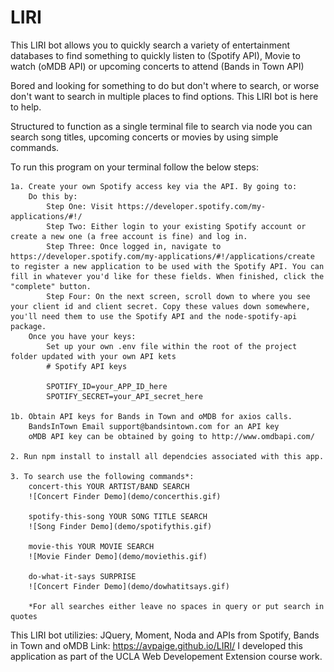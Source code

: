 # LIRI

This LIRI bot allows you to quickly search a variety of entertainment databases to find something to quickly listen to (Spotify API), Movie to watch (oMDB API) or upcoming concerts to attend (Bands in Town API)

Bored and looking for something to do but don't where to search, or worse don't want to search in multiple places to find options. This LIRI bot is here to help.

Structured to function as a single terminal file to search via node you can search song titles, upcoming concerts or movies by using simple commands.


To run this program on your terminal follow the below steps:

    1a. Create your own Spotify access key via the API. By going to:
        Do this by:
            Step One: Visit https://developer.spotify.com/my-applications/#!/
            Step Two: Either login to your existing Spotify account or create a new one (a free account is fine) and log in.
            Step Three: Once logged in, navigate to https://developer.spotify.com/my-applications/#!/applications/create to register a new application to be used with the Spotify API. You can fill in whatever you'd like for these fields. When finished, click the "complete" button.
            Step Four: On the next screen, scroll down to where you see your client id and client secret. Copy these values down somewhere, you'll need them to use the Spotify API and the node-spotify-api package.
        Once you have your keys:
            Set up your own .env file within the root of the project folder updated with your own API kets
            # Spotify API keys

            SPOTIFY_ID=your_APP_ID_here
            SPOTIFY_SECRET=your_API_secret_here

    1b. Obtain API keys for Bands in Town and oMDB for axios calls.
        BandsInTown Email support@bandsintown.com for an API key
        oMDB API key can be obtained by going to http://www.omdbapi.com/

    2. Run npm install to install all dependcies associated with this app.

    3. To search use the following commands*:
        concert-this YOUR ARTIST/BAND SEARCH 
        ![Concert Finder Demo](demo/concerthis.gif)

        spotify-this-song YOUR SONG TITLE SEARCH
        ![Song Finder Demo](demo/spotifythis.gif)
       
        movie-this YOUR MOVIE SEARCH
        ![Movie Finder Demo](demo/moviethis.gif)

        do-what-it-says SURPRISE
        ![Concert Finder Demo](demo/dowhatitsays.gif)
        
        *For all searches either leave no spaces in query or put search in quotes


This LIRI bot utilizies: JQuery, Moment, Noda and APIs from Spotify, Bands in Town and oMDB 
Link: https://avpaige.github.io/LIRI/ 
I developed this application as part of the UCLA Web Developement Extension course work.



